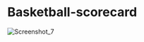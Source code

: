 # Basketball-scorecard

![Screenshot_7](https://user-images.githubusercontent.com/117892673/201644358-40499b07-deee-4368-b1c6-86d7a0e7752f.png)
